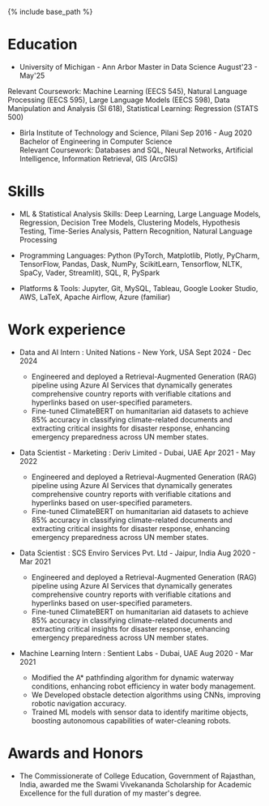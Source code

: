 {% include base_path %}

Education
======
* University of Michigan - Ann Arbor
Master in Data Science                                                                            August'23 - May'25

Relevant Coursework: Machine Learning (EECS 545), Natural Language Processing (EECS 595), Large Language Models (EECS 598), Data Manipulation and Analysis (SI 618), Statistical Learning: Regression (STATS 500)     

* Birla Institute of Technology and Science, Pilani			        	                                Sep 2016 - Aug 2020
Bachelor of Engineering in Computer Science                                                                                                          
Relevant Coursework: Databases and SQL, Neural Networks, Artificial Intelligence, Information Retrieval, GIS (ArcGIS)


Skills
======
* ML & Statistical Analysis Skills: Deep Learning, Large Language Models, Regression, Decision Tree Models, Clustering Models, Hypothesis Testing, Time-Series Analysis, Pattern Recognition, Natural Language Processing

* Programming Languages: Python (PyTorch, Matplotlib, Plotly, PyCharm, TensorFlow, Pandas, Dask, NumPy, ScikitLearn, Tensorflow, NLTK, SpaCy, Vader, Streamlit), SQL, R, PySpark

* Platforms & Tools: Jupyter, Git, MySQL, Tableau, Google Looker Studio, AWS, LaTeX, Apache Airflow, Azure (familiar)

Work experience
======

* Data and AI Intern : United Nations - New York, USA
Sept 2024 - Dec 2024
  * Engineered and deployed a Retrieval-Augmented Generation (RAG) pipeline using Azure AI Services that dynamically generates comprehensive country reports with verifiable citations and hyperlinks based on user-specified parameters.
  * Fine-tuned ClimateBERT on humanitarian aid datasets to achieve 85% accuracy in classifying climate-related documents and extracting critical insights for disaster response, enhancing emergency preparedness across UN member states.

* Data Scientist - Marketing : Deriv Limited - Dubai, UAE 
Apr 2021 - May 2022
  * Engineered and deployed a Retrieval-Augmented Generation (RAG) pipeline using Azure AI Services that dynamically generates comprehensive country reports with verifiable citations and hyperlinks based on user-specified parameters.
  * Fine-tuned ClimateBERT on humanitarian aid datasets to achieve 85% accuracy in classifying climate-related documents and extracting critical insights for disaster response, enhancing emergency preparedness across UN member states.
 
* Data Scientist : SCS Enviro Services Pvt. Ltd - Jaipur, India
Aug 2020 - Mar 2021
  * Engineered and deployed a Retrieval-Augmented Generation (RAG) pipeline using Azure AI Services that dynamically generates comprehensive country reports with verifiable citations and hyperlinks based on user-specified parameters.
  * Fine-tuned ClimateBERT on humanitarian aid datasets to achieve 85% accuracy in classifying climate-related documents and extracting critical insights for disaster response, enhancing emergency preparedness across UN member states.

* Machine Learning Intern : Sentient Labs -  Dubai, UAE
Aug 2020 - Mar 2021
  * Modified the A* pathfinding algorithm for dynamic waterway conditions, enhancing robot efficiency in water body management.
  * We Developed obstacle detection algorithms using CNNs, improving robotic navigation accuracy.
  * Trained ML models with sensor data to identify maritime objects, boosting autonomous capabilities of water-cleaning robots.

<!--
* 


* Data Scientist - Marketing : Deriv Limited - Dubai, UAE
  * GitHub University
  * Duties included: Merging pull requests
  * Supervisor: Professor Hub

* Summer 2015: Research Assistant
  * GitHub University
  * Duties included: Tagging issues
  * Supervisor: Professor Git
  --->
  
<!--
Skills
======
* Skill 1
* Skill 2
  * Sub-skill 2.1
  * Sub-skill 2.2
  * Sub-skill 2.3
* Skill 3
-->
  
Awards and Honors
======
* The Commissionerate of College Education, Government of Rajasthan, India, awarded me the Swami Vivekananda Scholarship for Academic Excellence for the full duration of my master's degree. 
